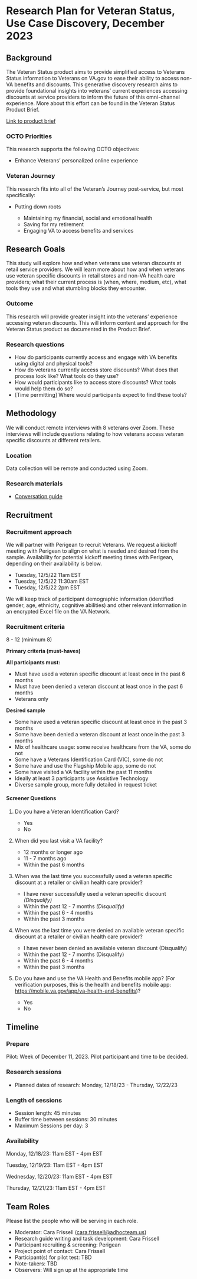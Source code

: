 # Research Plan for Veteran Status, Use Case Discovery, December 2023 


## Background
The Veteran Status product aims to provide simplified access to Veterans Status information to Veterans on VA.gov to ease their ability to access non-VA benefits and discounts.  This generative discovery research aims to provide foundational insights into veterans’ current experiences accessing discounts at service providers to inform the future of this omni-channel experience.  More about this effort can be found in the Veteran Status Product Brief.  


[Link to product brief](https://github.com/department-of-veterans-affairs/va.gov-team/blob/5ce919720bf75d41c4a62aa1e4f86ecf2cd991d5/products/veteran-status/product.md)

### OCTO Priorities 

This research supports the following OCTO objectives:

- Enhance Veterans’ personalized online experience


### Veteran Journey
This research fits into all of the Veteran’s Journey post-service, but most specifically: 

- Putting down roots

	- Maintaining my financial, social and emotional health 
 	- Saving for my retirement
	- Engaging VA to access benefits and services


## Research Goals	
This study will explore how and when veterans use veteran discounts at retail service providers.  We will learn more about how and when veterans use veteran specific discounts in retail stores and non-VA health care providers; what their current process is (when, where, medium, etc), what tools they use and what stumbling blocks they encounter. 

### Outcome
This research will provide greater insight into the veterans’ experience accessing veteran discounts.  This will inform content and approach for the Veteran Status product as documented in the Product Brief.  

### Research questions
-  How do participants currently access and engage with VA benefits using digital and physical tools?
-  How do veterans currently access store discounts? What does that process look like?  What tools do they use?
-  How would participants like to access store discounts?  What tools would help them do so?
-  [Time permitting] Where would participants expect to find these tools?


## Methodology	
We will conduct remote interviews with 8 veterans over Zoom. These interviews will include questions relating to how veterans access veteran specific discounts at different retailers.


### Location
Data collection will be remote and conducted using Zoom.  

### Research materials

- [Conversation guide](https://github.com/department-of-veterans-affairs/va.gov-team/blob/30fbddf84589e01c15d9588521428c5123b7a492/products/veteran-status/Research/2023-12-VetStatus-Use-Case-Discovery/2023-12-ConversationGuide.md) 

	
## Recruitment	

### Recruitment approach

We will partner with Perigean to recruit Veterans.  We request a kickoff meeting with Perigean to align on what is needed and desired from the sample.  Availability for potential kickoff meeting times with Perigean, depending on their availability is below. 

- Tuesday, 12/5/22 11am EST
- Tuesday, 12/5/22 11:30am EST
- Tuesday, 12/5/22 2pm EST

We will keep track of participant demographic information (identified gender, age, ethnicity, cognitive abilities) and other relevant information in an encrypted Excel file on the VA Network.


### Recruitment criteria
8 - 12 (minimum 8)

**Primary criteria (must-haves)**

**All participants must:**
- Must have used a veteran specific discount at least once in the past 6 months
- Must have been denied a veteran discount at least once in the past 6 months
- Veterans only

**Desired sample**
- Some have used a veteran specific discount at least once in the past 3 months
- Some have been denied a veteran discount at least once in the past 3 months
- Mix of healthcare usage: some receive healthcare from the VA, some do not 
- Some have a Veterans Identification Card (VIC), some do not
- Some have and use the Flagship Mobile app, some do not
- Some have visited a VA facility within the past 11 months
- Ideally at least 3 participants use Assistive Technology
- Diverse sample group, more fully detailed in request ticket 

#### Screener Questions
1.  Do you have a Veteran Identification Card?
	- Yes
	- No 

2.  When did you last visit a VA facility?
	- 12 months or longer ago 
	- 11 - 7 months ago 
	- Within the past 6 months 

3. When was the last time you successfully used a veteran specific discount at a retailer or civilian health care provider? 
	- I have never successfully used a veteran specific discount _(Disqualify)_
	- Within the past 12 - 7 months _(Disqualify)_  
	- Within the past 6 - 4 months 
	- Within the past 3 months

4. When was the last time you were denied an available veteran specific discount at a retailer or civilian health care provider? 
	- I have never been denied an available veteran discount (Disqualify)
	- Within the past 12 - 7 months (Disqualify)  
	- Within the past 6 - 4 months 
	- Within the past 3 months

5. Do you have and use the VA Health and Benefits mobile app? (For verification purposes, this is the health and benefits mobile app: https://mobile.va.gov/app/va-health-and-benefits)?
	- Yes
  	- No


## Timeline

### Prepare
Pilot: Week of December 11, 2023.  Pilot participant and time to be decided.

### Research sessions
* Planned dates of research: Monday, 12/18/23 - Thursday, 12/22/23

### Length of sessions
* Session length: 45 minutes
* Buffer time between sessions: 30 minutes 
* Maximum Sessions per day: 3
  
### Availability
Monday, 12/18/23: 11am EST - 4pm EST 

Tuesday, 12/19/23: 11am EST - 4pm EST 

Wednesday, 12/20/23: 11am EST - 4pm EST 

Thursday, 12/21/23: 11am EST - 4pm EST 

	
## Team Roles	
Please list the people who will be serving in each role. 	
- Moderator: Cara Frissell (cara.frissell@adhocteam.us)	
- Research guide writing and task development: Cara Frissell	
- Participant recruiting & screening: Perigean	
- Project point of contact: Cara Frissell 	
- Participant(s) for pilot test: TBD
- Note-takers:	TBD
- Observers:  Will sign up at the appropriate time	
